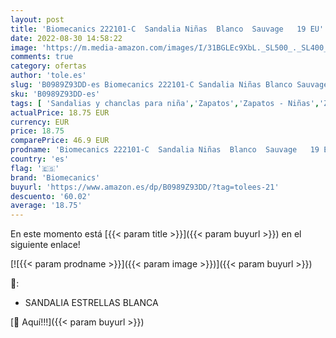 ```yaml
---
layout: post
title: 'Biomecanics 222101-C  Sandalia Niñas  Blanco  Sauvage   19 EU'
date: 2022-08-30 14:58:22
image: 'https://m.media-amazon.com/images/I/31BGLEc9XbL._SL500_._SL400_.jpg'
comments: true
category: ofertas
author: 'tole.es'
slug: 'B0989Z93DD-es Biomecanics 222101-C Sandalia Niñas Blanco Sauvage 19 EU'
sku: 'B0989Z93DD-es'
tags: [ 'Sandalias y chanclas para niña','Zapatos','Zapatos - Niñas','Zapatos y complementos','biomecanics','sandalia','🇪🇸', ]
actualPrice: 18.75 EUR
currency: EUR
price: 18.75
comparePrice: 46.9 EUR
prodname: 'Biomecanics 222101-C  Sandalia Niñas  Blanco  Sauvage   19 EU'
country: 'es'
flag: '🇪🇸'
brand: 'Biomecanics'
buyurl: 'https://www.amazon.es/dp/B0989Z93DD/?tag=tolees-21'
descuento: '60.02'
average: '18.75'
---
```


En este momento está [{{< param title >}}]({{< param buyurl >}}) en el siguiente enlace!

[![{{< param prodname >}}]({{< param image >}})]({{< param buyurl >}})

🔎:

- SANDALIA ESTRELLAS BLANCA

[🛒 Aquí!!!]({{< param buyurl >}})
